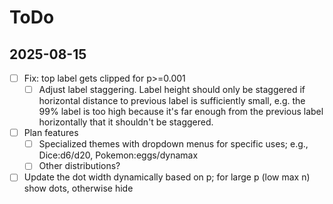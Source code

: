 # ToDo

## 2025-08-15
- [ ] Fix: top label gets clipped for p>=0.001
  - [ ] Adjust label staggering. Label height should only be staggered if horizontal distance to previous label is sufficiently small, e.g. the 99% label is too high because it's far enough from the previous label horizontally that it shouldn't be staggered.
- [ ] Plan features
  - [ ] Specialized themes with dropdown menus for specific uses; e.g., Dice:d6/d20, Pokemon:eggs/dynamax
  - [ ] Other distributions?
- [ ] Update the dot width dynamically based on p; for large p (low max n) show dots, otherwise hide